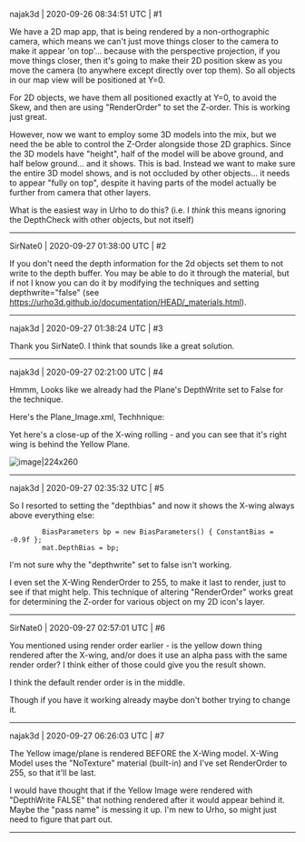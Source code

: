 najak3d | 2020-09-26 08:34:51 UTC | #1

We have a 2D map app, that is being rendered by a non-orthographic camera, which means we can't just move things closer to the camera to make it appear 'on top'... because with the perspective projection, if you move things closer, then it's going to make their 2D position skew as you move the camera (to anywhere except directly over top them).  So all objects in our map view will be positioned at Y=0.

For 2D objects, we have them all positioned exactly at Y=0, to avoid the Skew, and then are using "RenderOrder" to set the Z-order.  This is working just great.

However, now we want to employ some 3D models into the mix, but we need the be able to control the Z-Order alongside those 2D graphics.  Since the 3D models have "height", half of the model will be above ground, and half below ground... and it shows.   This is bad.  Instead we want to make sure the entire 3D model shows, and is not occluded by other objects... it needs to appear "fully on top", despite it having parts of the model actually be further from camera that other layers.

What is the easiest way in Urho to do this? (i.e. I *think* this means ignoring the DepthCheck with other objects, but not itself)

-------------------------

SirNate0 | 2020-09-27 01:38:00 UTC | #2

If you don't need the depth information for the 2d objects set them to not write to the depth buffer. You may be able to do it through the material, but if not I know you can do it by modifying the techniques and setting depthwrite="false" (see https://urho3d.github.io/documentation/HEAD/_materials.html).

-------------------------

najak3d | 2020-09-27 01:38:24 UTC | #3

Thank you SirNate0.  I think that sounds like a great solution.

-------------------------

najak3d | 2020-09-27 02:21:00 UTC | #4

Hmmm, Looks like we already had the Plane's DepthWrite set to False for the technique.

Here's the Plane_Image.xml, Techhnique:

<technique vs="Plane_Image" ps="Plane_Image">
  <pass name="alpha"  depthwrite="false" blend="alpha" />
</technique>

Yet here's a close-up of the X-wing rolling - and you can see that it's right wing is behind the Yellow Plane.

![image|224x260](upload://ghQuFgoEO9ELUyAdxNzbho78BWo.jpeg)

-------------------------

najak3d | 2020-09-27 02:35:32 UTC | #5

So I resorted to setting the "depthbias" and now it shows the X-wing always above everything else:

			BiasParameters bp = new BiasParameters() { ConstantBias = -0.9f };
			mat.DepthBias = bp;


I'm not sure why the "depthwrite" set to false isn't working.    

I even set the X-Wing RenderOrder to 255, to make it last to render, just to see if that might help.    This technique of altering "RenderOrder" works great for determining the Z-order for various object on my 2D icon's layer.

-------------------------

SirNate0 | 2020-09-27 02:57:01 UTC | #6

You mentioned using render order earlier - is the yellow down thing rendered after the X-wing, and/or does it use an alpha pass with the same render order? I think either of those could give you the result shown.

I think the default render order is in the middle.

Though if you have it working already maybe don't bother trying to change it.

-------------------------

najak3d | 2020-09-27 06:26:03 UTC | #7

The Yellow image/plane is rendered BEFORE the X-Wing model.   X-Wing Model uses the "NoTexture" material (built-in) and I've set RenderOrder to 255, so that it'll be last.  

I would have thought that if the Yellow Image were rendered with "DepthWrite FALSE" that nothing rendered after it would appear behind it.   Maybe the "pass name" is messing it up.  I'm new to Urho, so might just need to figure that part out.

-------------------------

